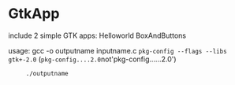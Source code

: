 GtkApp
======

include 2 simple GTK apps:
Helloworld
BoxAndButtons

usage:   gcc -o outputname inputname.c `pkg-config --flags --libs gtk+-2.0`      (`pkg-config....2.0`not'pkg-config......2.0')
         
         
         ./outputname


